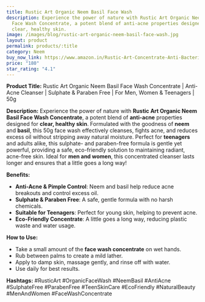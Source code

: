 ```yaml
---
title: Rustic Art Organic Neem Basil Face Wash
description: Experience the power of nature with Rustic Art Organic Neem Basil
  Face Wash Concentrate, a potent blend of anti-acne properties designed for
  clear, healthy skin.
image: /images/blog/rustic-art-organic-neem-basil-face-wash.jpg
layout: product
permalink: products/:title
category: Neem
buy_now_link: https://www.amazon.in/Rustic-Art-Concentrate-Anti-Bacterial-Anti-Fungal/dp/B07R5KB8PM/ref=sr_1_36?crid=1U65A0ZJY2B5Y&tag=m0150-21
price: "180"
star_rating: "4.1"
---
```

**Product Title:** Rustic Art Organic Neem Basil Face Wash Concentrate | Anti-Acne Cleanser | Sulphate & Paraben Free | For Men, Women & Teenagers | 50g

**Description:**
Experience the power of nature with **Rustic Art Organic Neem Basil Face Wash Concentrate**, a potent blend of **anti-acne** properties designed for **clear, healthy skin**. Formulated with the goodness of **neem** and **basil**, this 50g face wash effectively cleanses, fights acne, and reduces excess oil without stripping away natural moisture. Perfect for **teenagers** and adults alike, this sulphate- and paraben-free formula is gentle yet powerful, providing a safe, eco-friendly solution to maintaining radiant, acne-free skin. Ideal for **men and women**, this concentrated cleanser lasts longer and ensures that a little goes a long way!

**Benefits:**
- **Anti-Acne & Pimple Control**: Neem and basil help reduce acne breakouts and control excess oil.
- **Sulphate & Paraben Free**: A safe, gentle formula with no harsh chemicals.
- **Suitable for Teenagers**: Perfect for young skin, helping to prevent acne.
- **Eco-Friendly Concentrate**: A little goes a long way, reducing plastic waste and water usage.

**How to Use:**
- Take a small amount of the **face wash concentrate** on wet hands.
- Rub between palms to create a mild lather.
- Apply to damp skin, massage gently, and rinse off with water.
- Use daily for best results.

**Hashtags:**
#RusticArt #OrganicFaceWash #NeemBasil #AntiAcne #SulphateFree #ParabenFree #TeenSkinCare #EcoFriendly #NaturalBeauty #MenAndWomen #FaceWashConcentrate
